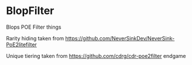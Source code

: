 # BlopFilter
Blops POE Filter things

Rarity hiding taken from https://github.com/NeverSinkDev/NeverSink-PoE2litefilter

Unique tiering taken from https://github.com/cdrg/cdr-poe2filter endgame
